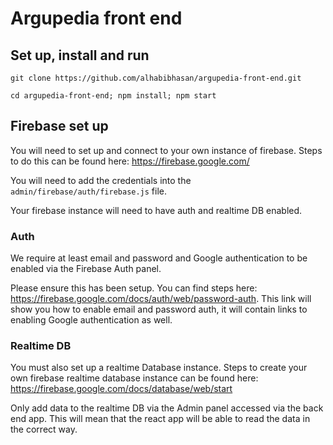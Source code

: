 # Argupedia front end

## Set up, install and run

`git clone https://github.com/alhabibhasan/argupedia-front-end.git`

`cd argupedia-front-end; npm install; npm start`

## Firebase set up

You will need to set up and connect to your own instance of firebase. Steps to do this can be found here: https://firebase.google.com/

You will need to add the credentials into the ```admin/firebase/auth/firebase.js``` file.

Your firebase instance will need to have auth and realtime DB enabled.

### Auth

We require at least email and password and Google authentication to be enabled via the Firebase Auth panel.

Please ensure this has been setup. You can find steps here: https://firebase.google.com/docs/auth/web/password-auth. This link will show you how to enable email and password auth, it will contain links to enabling Google authentication as well.

### Realtime DB

You must also set up a realtime Database instance. Steps to create your own firebase realtime database instance can be found here: https://firebase.google.com/docs/database/web/start

Only add data to the realtime DB via the Admin panel accessed via the back end app. This will mean that the react app will be able to read the data in the correct way.



